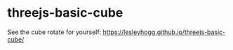 # threejs-basic-cube

See the cube rotate for yourself: https://lesleyhogg.github.io/threejs-basic-cube/
